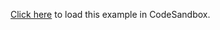 [Click here](https://codesandbox.io/s/github/react-querybuilder/react-querybuilder/tree/main/examples/basic) to load this example in CodeSandbox.
